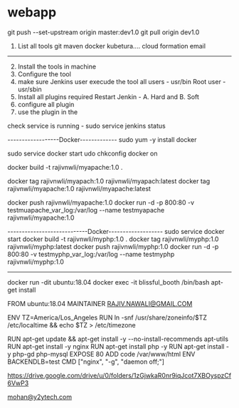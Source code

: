 # webapp

git push --set-upstream origin master:dev1.0
git pull origin dev1.0

1.  List all tools
git
maven docker
kubetura....
cloud formation
email
-----------------------
2. Install the tools in machine
3. Configure the tool
4. make sure Jenkins user execude the tool
all users - usr/bin
Root user - usr/sbin
5. Install all plugins required 
  Restart Jenkin - A. Hard and B. Soft
6. configure all plugin 
7. use the plugin in the 

check service is running - sudo service jenkins status

------------------Docker-------------
sudo yum -y install docker
   
sudo service docker start
udo chkconfig docker on

docker build -t rajivnwli/myapache:1.0 .

docker tag  rajivnwli/myapach:1.0 rajivnwli/myapach:latest
docker tag rajivnwli/myapache:1.0 rajivnwli/myapache:latest
  
docker push rajivnwli/myapache:1.0
docker run -d -p 800:80 -v testmuapache_var_log:/var/log --name testmyapache rajivnwli/myapache:1.0

----------------------------Docker-------------------
sudo service docker start
docker build -t rajivnwli/myphp:1.0 .
docker tag  rajivnwli/myphp:1.0 rajivnwli/myphp:latest
docker push rajivnwli/myphp:1.0
docker run -d -p 800:80 -v testmyphp_var_log:/var/log --name testmyphp rajivnwli/myphp:1.0

--------------------------
docker run -dit ubuntu:18.04
docker exec -it blissful_booth /bin/bash
apt-get install

FROM ubuntu:18.04
MAINTAINER  RAJIV.NAWALI@GMAIL.COM

ENV TZ=America/Los_Angeles
RUN ln -snf /usr/share/zoneinfo/$TZ /etc/localtime && echo $TZ > /etc/timezone

RUN apt-get update && apt-get install -y --no-install-recommends apt-utils
RUN apt-get install -y nginx
RUN apt-get install php -y
RUN apt-get install -y php-gd php-mysql
EXPOSE 80
ADD code /var/www/html
ENV BACKENDLB=test
CMD ["nginx", "-g", "daemon off;"]

https://drive.google.com/drive/u/0/folders/1zGjwkaR0nr9iqJcot7XBOyspzCf6VwP3

mohan@y2ytech.com



